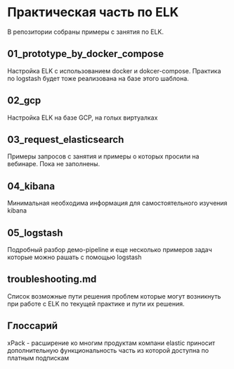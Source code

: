 # Практическая часть по ELK
В репозитории собраны примеры с занятия по ELK. 

## 01_prototype_by_docker_compose
Настройка ELK с использованием docker и dokcer-compose. Практика по logstash будет тоже реализована на базе этого шаблона.

## 02_gcp
Настройка ELK на базе GCP, на голых виртуалках

## 03_request_elasticsearch
Примеры запросов с занятия и примеры о которых просили на вебинаре. 
Пока не заполнены.

## 04_kibana 
Минимальная необходима информация для самостоятельного изучения kibana

## 05_logstash
Подробный разбор демо-pipeline и еще несколько примеров задач которые можно рашать с помощью logstash

## troubleshooting.md
Список возможные пути решения проблем которые могут возникнуть при работе с ELK по текущей практике и пути их решения. 

## Глоссарий 
xPack - расширение ко многим продуктам компани elastic приносит дополнительную функциональность часть из которой доступна по платным подпискам 

